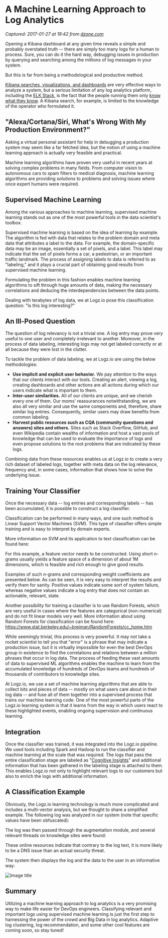 # A Machine Learning Approach to Log Analytics

_Captured: 2017-01-27 at 19:42 from [dzone.com](https://dzone.com/articles/a-machine-learning-approach-to-log-analytics?edition=265886&utm_source=Daily%20Digest&utm_medium=email&utm_campaign=dd%202017-01-27)_

Opening a Kibana dashboard at any given time reveals a simple and probably overstated truth -- there are simply too many logs for a human to process. Sure, you can do it the hard way, debugging issues in production by querying and searching among the millions of log messages in your system.

But this is far from being a methodological and productive method.

[Kibana searches, visualizations, and dashboards](http://logz.io/blog/kibana-visualizations/) are very effective ways to analyze a system, but a serious limitation of any log analytics platform, including the [ELK Stack](http://logz.io/learn/complete-guide-elk-stack/), is the fact that the people running them only [know what they know](https://www.youtube.com/watch?v=qTLpq2O8Zb0). A Kibana search, for example, is limited to the knowledge of the operator who formulated it.

## "Alexa/Cortana/Siri, What's Wrong With My Production Environment?"

Asking a virtual personal assistant for help in debugging a production system may seem like a far fetched idea, but the notion of using a machine learning approach is actually very feasible and practical.

Machine learning algorithms have proven very useful in recent years at solving complex problems in many fields. From computer vision to autonomous cars to spam filters to medical diagnosis, machine learning algorithms are providing solutions to problems and solving issues where once expert humans were required.

## Supervised Machine Learning

Among the various approaches to machine learning, supervised machine learning stands out as one of the most powerful tools in the data scientist's toolbox.

Supervised machine learning is based on the idea of learning by example. The algorithm is fed with data that relates to the problem domain and meta data that attributes a label to the data. For example, the domain-specific data may be an image, essentially a set of pixels, and a label. This label may indicate that the set of pixels forms a car, a pedestrian, or an important traffic landmark. The process of assigning labels to data is referred to as "labeling," and it plays a crucial part of obtaining good results from supervised machine learning.

Formulating the problem in this fashion enables machine learning algorithms to sift through huge amounts of data, making the necessary correlations and deducing the interdependencies between the data points.

Dealing with terabytes of log data, we at Logz.io pose this classification question: "Is this log interesting?"

## An Ill-Posed Question

The question of log relevancy is not a trivial one. A log entry may prove very useful to one user and completely irrelevant to another. Moreover, in the process of data labeling, interesting logs may not get labeled correctly or at all because they were lost in the clutter.

To tackle the problem of data labeling, we at Logz.io are using the below methodologies:

  * **Use implicit and explicit user behavior.** We pay attention to the ways that our clients interact with our tools. Creating an alert, viewing a log, creating dashboards and other actions are all actions during which our users indicate what is important to them.
  * **Inter-user similarities.** All of our clients are unique, and we cherish every one of them. Our moms' reassurances notwithstanding, we are also all very similar and use the same components and, therefore, share similar log entries. Consequently, similar users may draw benefits from common labeling.
  * **Harvest public resources such as CQA (community questions and answers) sites and others.** Sites such as Stack Overflow, GitHub, and even Wikipedia contain wealths of information and host a vast pools of knowledge that can be used to evaluate the importance of logs and even propose solutions to the root problems that are indicated by these logs.

Combining data from these resources enables us at Logz.io to create a very rich dataset of labeled logs, together with meta data on the log relevance, frequency and, in some cases, information that shows how to solve the underlying issue.

## Training Your Classifier

Once the necessary data -- log entries and corresponding labels -- has been accumulated, it is possible to construct a log classifier.

Classification can be performed in many ways, and one such method is Linear Support Vector Machines (SVM). This type of classifier offers simple training and is easy to interpret by domain experts.

More information on SVM and its application to text classification can be found here:

For this example, a feature vector needs to be constructed. Using short n-grams usually yields a feature space of a dimension of about 1M dimensions, which is feasible and rich enough to give good results.

Examples of such n-grams and corresponding weight coefficients are presented below. As can be seen, it is very easy to interpret the results and verify them for sanity. Positive values indicate some sort of system failure, whereas negative values indicate a log entry that does not contain an actionable, relevant, state.

Another possibility for training a classifier is to use Random Forests, which are very useful in cases where the features are categorical (non-numerical) and do not fit linear models very well. More information about using Random Forests for classification can be found here: <https://www.stat.berkeley.edu/~breiman/RandomForests/cc_home.htm>

While seemingly trivial, this process is very powerful. It may not take a rocket scientist to tell you that "error" is a phrase that may indicate a production issue, but it is virtually impossible for even the best DevOps group in existence to find the correlations and relations between a million phrases that occur in log data. The process of feeding these vast amounts of data to supervised ML algorithms enables the machine to learn from the accumulated knowledge of hundreds of DevOps teams and hundreds of thousands of contributors to knowledge sites.

At Logz.io, we use a set of machine learning algorithms that are able to collect bits and pieces of data -- mostly on what users care about in their log data -- and fuse all of them together into a supervised process that trains our machine learning code. One of the most powerful parts of the Logz.io learning system is that it learns from the way in which users react to these highlighted events, enabling ongoing supervision and continuous learning.

## Integration

Once the classifier was trained, it was integrated into the Logz.io pipeline. We used tools including Spark and Hadoop to run the classifier and machine learning at the scale that was required. The logs that pass the entire classification stage are labeled as "[Cognitive Insights](http://logz.io/blog/announcing-logz-io-cognitive-insights/)" and additional information that has been gathered in the labeling stage is attached to them. This enables Logz.io not only to highlight relevant logs to our customers but also to enrich the logs with additional information.

## A Classification Example

Obviously, the Logz.io learning technology is much more complicated and includes a multi-vector analysis, but we thought to share a simplified example. The following log was analyzed in our system (note that specific values have been obfuscated):

The log was then passed through the augmentation module, and several relevant threads on knowledge sites were found:

These online resources indicate that contrary to the log text, it is more likely to be a DNS issue than an actual security threat.

The system then displays the log and the data to the user in an informative way:

![Image title](https://dzone.com/storage/temp/4079806-machine-learning-log-analysis.png)

## Summary

Utilizing a machine learning approach to log analytics is a very promising way to make life easier for DevOps engineers. Classifying relevant and important logs using supervised machine learning is just the first step to harnessing the power of the crowd and Big Data in log analytics. Adaptive log clustering, log recommendation, and some other cool features are coming soon, so stay tuned!
